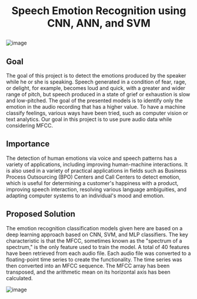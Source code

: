# <p align = 'center'> Speech Emotion Recognition using CNN, ANN, and SVM</p> 
![image](https://i.imgur.com/kVjepzA.png)

## Goal
The goal of this project is to detect the emotions produced by the speaker while he or she is speaking. Speech generated in a condition of fear, rage, or delight, for example, becomes loud and quick, with a greater and wider range of pitch, but speech produced in a state of grief or exhaustion is slow and low-pitched. The goal of the presented models is to identify only the emotion in the audio recording that has a higher value. To have a machine classify feelings, various ways have been tried, such as computer vision or text analytics. Our goal in this project is to use pure audio data while considering MFCC.


## Importance
The detection of human emotions via voice and speech patterns has a variety of applications, including improving human-machine interactions. It is also used in a variety of practical applications in fields such as Business Process Outsourcing (BPO) Centers and Call Centers to detect emotion, which is useful for determining a customer's happiness with a product, improving speech interaction, resolving various language ambiguities, and adapting computer systems to an individual's mood and emotion.


## Proposed Solution
The emotion recognition classification models given here are based on a deep learning approach based on CNN, SVM, and MLP classifiers. The key characteristic is that the MFCC, sometimes known as the "spectrum of a spectrum," is the only feature used to train the model. A total of 40 features have been retrieved from each audio file. Each audio file was converted to a floating-point time series to create the functionality. The time series was then converted into an MFCC sequence. The MFCC array has been transposed, and the arithmetic mean on its horizontal axis has been calculated.

![image](https://i.imgur.com/PpA7yKh.png)
